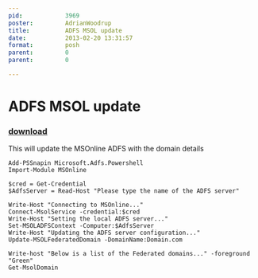 ```yaml
---
pid:            3969
poster:         AdrianWoodrup
title:          ADFS MSOL update
date:           2013-02-20 13:31:57
format:         posh
parent:         0
parent:         0

---
```


# ADFS MSOL update

### [download](3969.ps1)

This will update the MSOnline ADFS with the domain details

```posh
Add-PSSnapin Microsoft.Adfs.Powershell 
Import-Module MSOnline

$cred = Get-Credential 
$AdfsServer = Read-Host "Please type the name of the ADFS server"

Write-Host "Connecting to MSOnline..."
Connect-MsolService -credential:$cred
Write-Host "Setting the local ADFS server..."
Set-MSOLADFSContext -Computer:$AdfsServer
Write-Host "Updating the ADFS server configuration..."
Update-MSOLFederatedDomain -DomainName:Domain.com

Write-host "Below is a list of the Federated domains..." -foreground "Green"
Get-MsolDomain 
```

